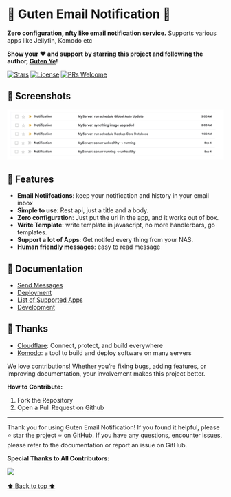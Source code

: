 # 💌 Guten Email Notification 💌

**Zero configuration, nfty like email notification service.** Supports various apps like Jellyfin, Komodo etc 

**Show your ❤️ and support by starring this project and following the author, [Guten Ye](https://github.com/gutenye)!**

[![Stars](https://img.shields.io/github/stars/gutenye/email-notification?style=social)](https://github.com/gutenye/email-notification) [![License](https://img.shields.io/github/license/gutenye/email-notification?color=blue)](https://github.com/gutenye/email-notification/blob/main/LICENSE) [![PRs Welcome](https://img.shields.io/badge/PRs-welcome-blue)](https://github.com/gutenye/email-notification#-contribute)

## 🌠️ Screenshots

![Screenshot](./docs/screenshot.png)

## 🌟 Features

- **Email Notiifcations**: keep your notification and history in your email inbox
- **Simple to use**: Rest api, just a title and a body.
- **Zero configuration**: Just put the url in the app, and it works out of box.
- **Write Template**: write template in javascript, no more handlerbars, go templates.
- **Support a lot of Apps**: Get notifed every thing from your NAS.
- **Human friendly messages**: easy to read message

## 📖 Documentation

- [Send Messages](./docs/SendMessages.md)
- [Deployment](./docs/Deployment.md)
- [List of Supported Apps](./docs/SupportedApps.md)
- [Development](./docs/Development.md)

## 🙇 Thanks

- [Cloudflare](https://www.cloudflare.com): Connect, protect, and build everywhere
- [Komodo](https://github.com/moghtech/komodo): a tool to build and deploy software on many servers 

We love contributions! Whether you’re fixing bugs, adding features, or improving documentation, your involvement makes this project better.

**How to Contribute:**

1. Fork the Repository
2. Open a Pull Request on Github

---

Thank you for using Guten Email Notification! If you found it helpful, please ⭐️ star the project ️️⭐ on GitHub. If you have any questions, encounter issues, please refer to the documentation or report an issue on GitHub.

**Special Thanks to All Contributors:**

[![](https://contrib.rocks/image?repo=gutenye/email-notification)](https://github.com/gutenye/email-notification/graphs/contributors)

[⬆ Back to top ⬆](#readme)
